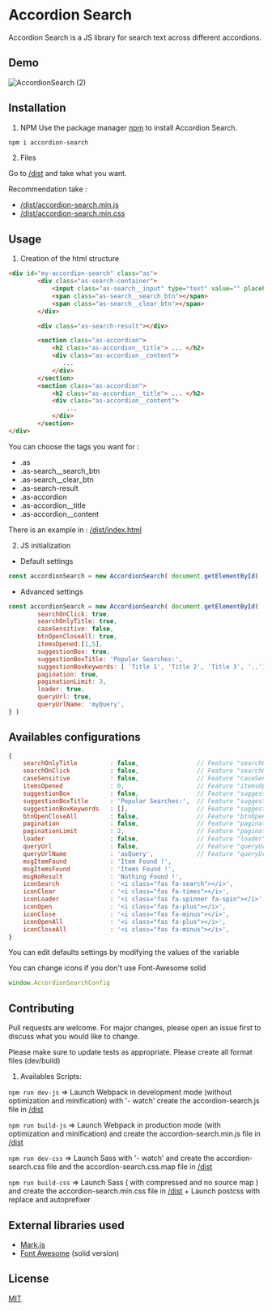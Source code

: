 
# Accordion Search
Accordion Search is a JS library for search text across different accordions.

## Demo

![AccordionSearch (2)](https://user-images.githubusercontent.com/12508260/119106746-e80ec780-ba1e-11eb-98fb-9ee36ffc7213.gif)

## Installation

1) NPM
Use the package manager [npm](https://www.npmjs.com/) to install Accordion Search.

```bash
npm i accordion-search
```

2) Files

Go to [/dist](dist) and take what you want.

Recommendation take : 
-  [/dist/accordion-search.min.js](dist/accordion-search.min.js)
-  [/dist/accordion-search.min.css](dist/accordion-search.min.css)

## Usage

1) Creation of the html structure

```html
<div id="my-accordion-search" class="as">
        <div class="as-search-container">
            <input class="as-search__input" type="text" value="" placeholder="Lorem ipsum dolor sit amet"/>
            <span class="as-search__search_btn"></span>
            <span class="as-search__clear_btn"></span>
        </div>

        <div class="as-search-result"></div>

        <section class="as-accordion">
            <h2 class="as-accordion__title"> ... </h2>
            <div class="as-accordion__content">
               ...
            </div>
        </section>
        <section class="as-accordion">
            <h2 class="as-accordion__title"> ... </h2>
            <div class="as-accordion__content">
                ...
            </div>
        </section>
</div>
```
You can choose the tags you want for :
- .as
- .as-search__search_btn
- .as-search__clear_btn
- .as-search-result
- .as-accordion
- .as-accordion__title
- .as-accordion__content

There is an example in : [/dist/index.html](dist/index.html)

2) JS initialization

- Default settings 
```js
const accordionSearch = new AccordionSearch( document.getElementById( 'my-accordion-search' ) )
```

- Advanced settings

```js
const accordionSearch = new AccordionSearch( document.getElementById( 'my-accordion-search' ), {
        searchOnClick: true,
        searchOnlyTitle: true,
        caseSensitive: false,
        btnOpenCloseAll: true,
        itemsOpened:[1,5],
        suggestionBox: true,
        suggestionBoxTitle: 'Popular Searches:',
        suggestionBoxKeywords: [ 'Title 1', 'Title 2', 'Title 3', '..'],
        pagination: true,
        paginationLimit: 3,
        loader: true,
        queryUrl: true,
        queryUrlName: 'myQuery',
} )
```

## Availables configurations

```js
{
    searchOnlyTitle         : false,                // Feature "searchOnlyTitle" : Allow search only accordion title.
    searchOnClick           : false,                // Feature "searchOnClick" : Allow search only on click icon search in input
    caseSensitive           : false,                // Feature "caseSensitive"
    itemsOpened             : 0,                    // Feature "itemsOpened" : Int = number element to opened, [0,4,10] = position of elements to opened, "all" = all elements opened
    suggestionBox           : false,                // Feature "suggestionBox" : display a suggestion box.
    suggestionBoxTitle      : 'Popular Searches:',  // Feature "suggestionBox" : Title of suggestions box.
    suggestionBoxKeywords   : [],                   // Feature "suggestionBox" : Items of suggestions box, ex [ 'text1', 'text2' ], item.length > 2.
    btnOpenCloseAll         : false,                // Feature "btnOpenCloseAll" : Display button open/close all.
    pagination              : false,                // Feature "pagination" : pagination status
    paginationLimit         : 2,                    // Feature "pagination" : item per page
    loader                  : false,                // Feature "loader" : Add loader on search
    queryUrl                : false,                // Feature "queryUrl" : Add GET on url to start search
    queryUrlName            : 'asQuery',            // Feature "queryUrl" : custom GET
    msgItemFound            : 'Item Found !',
    msgItemsFound           : 'Items Found !',
    msgNoResult             : 'Nothing Found !',
    iconSearch              : '<i class="fas fa-search"></i>',
    iconClear               : '<i class="fas fa-times"></i>',
    iconLoader              : '<i class="fas fa-spinner fa-spin"></i>',
    iconOpen                : '<i class="fas fa-plus"></i>',
    iconClose               : '<i class="fas fa-minus"></i>',
    iconOpenAll             : '<i class="fas fa-plus"></i>',
    iconCloseAll            : '<i class="fas fa-minus"></i>',
}
```
You can edit defaults settings by modifying the values of the variable

You can change icons if you don't use Font-Awesome solid

```js
window.AccordionSearchConfig
```

## Contributing
Pull requests are welcome. For major changes, please open an issue first to discuss what you would like to change.

Please make sure to update tests as appropriate.
Please create all format files (dev/build)

1) Availables Scripts:

`npm run dev-js` => Launch Webpack in development mode (without optimization and minification) with '- watch' create the accordion-search.js file in [/dist](dist)

`npm run build-js` => Launch Webpack in production mode (with optimization and minification) and create the accordion-search.min.js file in [/dist](dist)

`npm run dev-css` => Launch Sass with '- watch' and create the accordion-search.css file and the accordion-search.css.map file in [/dist](dist)

`npm run build-css` => Launch Sass ( with compressed and no source map ) and create the accordion-search.min.css file in [/dist](dist) + Launch postcss with replace and autoprefixer

## External libraries used
- [Mark.js](https://github.com/julmot/mark.js/)
- [Font Awesome](https://github.com/FortAwesome/Font-Awesome) (solid version)

## License
[MIT](https://choosealicense.com/licenses/mit/)
